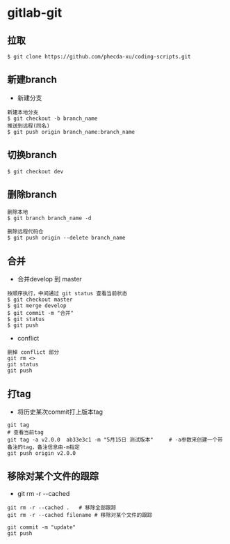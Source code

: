 # gitlab-git

## 拉取

```
$ git clone https://github.com/phecda-xu/coding-scripts.git
```

## 新建branch

- 新建分支

```
新建本地分支
$ git checkout -b branch_name
推送到远程(同名)
$ git push origin branch_name:branch_name
```

## 切换branch

```
$ git checkout dev
```

## 删除branch

```
删除本地
$ git branch branch_name -d

删除远程代码仓
$ git push origin --delete branch_name
```

## 合并

- 合并develop 到 master

```
按顺序执行，中间通过 git status 查看当前状态
$ git checkout master
$ git merge develop
$ git commit -m "合并"
$ git status
$ git push
```
- conflict

```
删掉 conflict 部分
git rm <>
git status
git push
```

## 打tag

- 将历史某次commit打上版本tag

```
git tag                                                                          # 查看当前tag
git tag -a v2.0.0  ab33e3c1 -m "5月15日 测试版本"     # -a参数来创建一个带备注的tag，备注信息由-m指定
git push origin v2.0.0
```

## 移除对某个文件的跟踪

- git rm -r --cached

```
git rm -r --cached .   # 移除全部跟踪
git rm -r --cached filename # 移除对某个文件的跟踪

git commit -m "update"
git push
```

